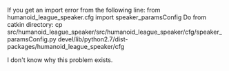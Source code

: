 If you get an import error from the following line:
    from humanoid_league_speaker.cfg import speaker_paramsConfig
Do from catkin directory:
    cp src/humanoid_league_speaker/src/humanoid_league_speaker/cfg/speaker_paramsConfig.py devel/lib/python2.7/dist-packages/humanoid_league_speaker/cfg

I don't know why this problem exists.
